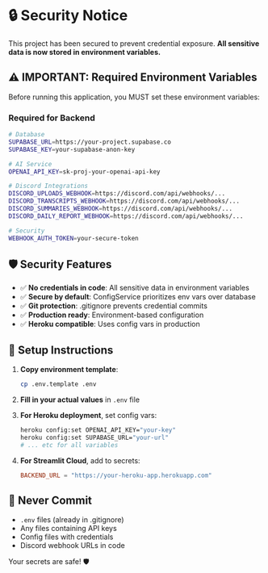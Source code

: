 # 🔒 Security Notice

This project has been secured to prevent credential exposure. **All sensitive data is now stored in environment variables.**

## ⚠️ IMPORTANT: Required Environment Variables

Before running this application, you MUST set these environment variables:

### Required for Backend
```bash
# Database
SUPABASE_URL=https://your-project.supabase.co
SUPABASE_KEY=your-supabase-anon-key

# AI Service  
OPENAI_API_KEY=sk-proj-your-openai-api-key

# Discord Integrations
DISCORD_UPLOADS_WEBHOOK=https://discord.com/api/webhooks/...
DISCORD_TRANSCRIPTS_WEBHOOK=https://discord.com/api/webhooks/...
DISCORD_SUMMARIES_WEBHOOK=https://discord.com/api/webhooks/...
DISCORD_DAILY_REPORT_WEBHOOK=https://discord.com/api/webhooks/...

# Security
WEBHOOK_AUTH_TOKEN=your-secure-token
```

## 🛡️ Security Features

- ✅ **No credentials in code**: All sensitive data in environment variables
- ✅ **Secure by default**: ConfigService prioritizes env vars over database
- ✅ **Git protection**: .gitignore prevents credential commits  
- ✅ **Production ready**: Environment-based configuration
- ✅ **Heroku compatible**: Uses config vars in production

## 📝 Setup Instructions

1. **Copy environment template**:
   ```bash
   cp .env.template .env
   ```

2. **Fill in your actual values** in `.env` file

3. **For Heroku deployment**, set config vars:
   ```bash
   heroku config:set OPENAI_API_KEY="your-key"
   heroku config:set SUPABASE_URL="your-url"
   # ... etc for all variables
   ```

4. **For Streamlit Cloud**, add to secrets:
   ```toml
   BACKEND_URL = "https://your-heroku-app.herokuapp.com"
   ```

## 🚨 Never Commit

- `.env` files (already in .gitignore)
- Any files containing API keys
- Config files with credentials
- Discord webhook URLs in code

Your secrets are safe! 🛡️
